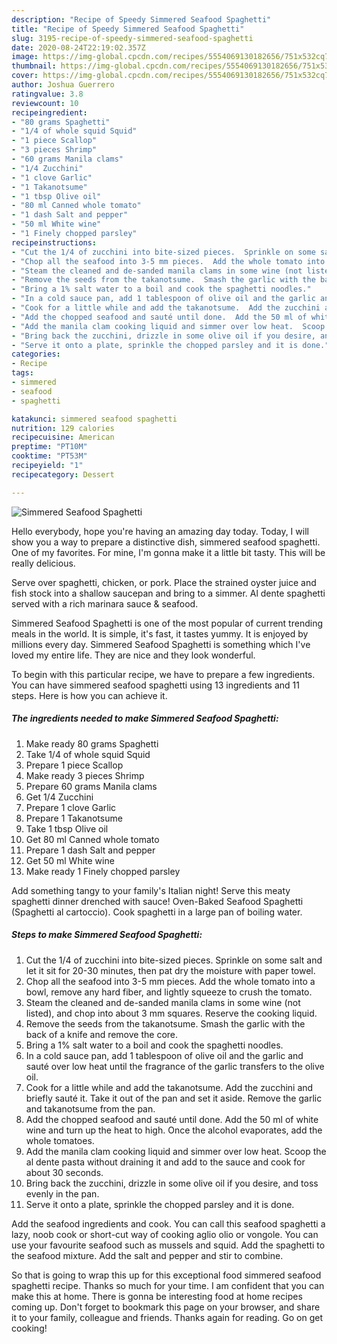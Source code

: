```yaml
---
description: "Recipe of Speedy Simmered Seafood Spaghetti"
title: "Recipe of Speedy Simmered Seafood Spaghetti"
slug: 3195-recipe-of-speedy-simmered-seafood-spaghetti
date: 2020-08-24T22:19:02.357Z
image: https://img-global.cpcdn.com/recipes/5554069130182656/751x532cq70/simmered-seafood-spaghetti-recipe-main-photo.jpg
thumbnail: https://img-global.cpcdn.com/recipes/5554069130182656/751x532cq70/simmered-seafood-spaghetti-recipe-main-photo.jpg
cover: https://img-global.cpcdn.com/recipes/5554069130182656/751x532cq70/simmered-seafood-spaghetti-recipe-main-photo.jpg
author: Joshua Guerrero
ratingvalue: 3.8
reviewcount: 10
recipeingredient:
- "80 grams Spaghetti"
- "1/4 of whole squid Squid"
- "1 piece Scallop"
- "3 pieces Shrimp"
- "60 grams Manila clams"
- "1/4 Zucchini"
- "1 clove Garlic"
- "1 Takanotsume"
- "1 tbsp Olive oil"
- "80 ml Canned whole tomato"
- "1 dash Salt and pepper"
- "50 ml White wine"
- "1 Finely chopped parsley"
recipeinstructions:
- "Cut the 1/4 of zucchini into bite-sized pieces.  Sprinkle on some salt and let it sit for 20-30 minutes, then pat dry the moisture with paper towel."
- "Chop all the seafood into 3-5 mm pieces.  Add the whole tomato into a bowl, remove any hard fiber, and lightly squeeze to crush the tomato."
- "Steam the cleaned and de-sanded manila clams in some wine (not listed), and chop into about 3 mm squares.  Reserve the cooking liquid."
- "Remove the seeds from the takanotsume.  Smash the garlic with the back of a knife and remove the core."
- "Bring a 1% salt water to a boil and cook the spaghetti noodles."
- "In a cold sauce pan, add 1 tablespoon of olive oil and the garlic and sauté over low heat until the fragrance of the garlic transfers to the olive oil."
- "Cook for a little while and add the takanotsume.  Add the zucchini and briefly sauté it.  Take it out of the pan and set it aside.  Remove the garlic and takanotsume from the pan."
- "Add the chopped seafood and sauté until done.  Add the 50 ml of white wine and turn up the heat to high.  Once the alcohol evaporates, add the whole tomatoes."
- "Add the manila clam cooking liquid and simmer over low heat.  Scoop the al dente pasta without draining it and add to the sauce and cook for about 30 seconds."
- "Bring back the zucchini, drizzle in some olive oil if you desire, and toss evenly in the pan."
- "Serve it onto a plate, sprinkle the chopped parsley and it is done."
categories:
- Recipe
tags:
- simmered
- seafood
- spaghetti

katakunci: simmered seafood spaghetti 
nutrition: 129 calories
recipecuisine: American
preptime: "PT10M"
cooktime: "PT53M"
recipeyield: "1"
recipecategory: Dessert

---
```



![Simmered Seafood Spaghetti](https://img-global.cpcdn.com/recipes/5554069130182656/751x532cq70/simmered-seafood-spaghetti-recipe-main-photo.jpg)

Hello everybody, hope you're having an amazing day today. Today, I will show you a way to prepare a distinctive dish, simmered seafood spaghetti. One of my favorites. For mine, I'm gonna make it a little bit tasty. This will be really delicious.

Serve over spaghetti, chicken, or pork. Place the strained oyster juice and fish stock into a shallow saucepan and bring to a simmer. Al dente spaghetti served with a rich marinara sauce &amp; seafood.

Simmered Seafood Spaghetti is one of the most popular of current trending meals in the world. It is simple, it's fast, it tastes yummy. It is enjoyed by millions every day. Simmered Seafood Spaghetti is something which I've loved my entire life. They are nice and they look wonderful.


To begin with this particular recipe, we have to prepare a few ingredients. You can have simmered seafood spaghetti using 13 ingredients and 11 steps. Here is how you can achieve it.

<!--inarticleads1-->

##### The ingredients needed to make Simmered Seafood Spaghetti:

1. Make ready 80 grams Spaghetti
1. Take 1/4 of whole squid Squid
1. Prepare 1 piece Scallop
1. Make ready 3 pieces Shrimp
1. Prepare 60 grams Manila clams
1. Get 1/4 Zucchini
1. Prepare 1 clove Garlic
1. Prepare 1 Takanotsume
1. Take 1 tbsp Olive oil
1. Get 80 ml Canned whole tomato
1. Prepare 1 dash Salt and pepper
1. Get 50 ml White wine
1. Make ready 1 Finely chopped parsley


Add something tangy to your family&#39;s Italian night! Serve this meaty spaghetti dinner drenched with sauce! Oven-Baked Seafood Spaghetti (Spaghetti al cartoccio). Cook spaghetti in a large pan of boiling water. 

<!--inarticleads2-->

##### Steps to make Simmered Seafood Spaghetti:

1. Cut the 1/4 of zucchini into bite-sized pieces.  Sprinkle on some salt and let it sit for 20-30 minutes, then pat dry the moisture with paper towel.
1. Chop all the seafood into 3-5 mm pieces.  Add the whole tomato into a bowl, remove any hard fiber, and lightly squeeze to crush the tomato.
1. Steam the cleaned and de-sanded manila clams in some wine (not listed), and chop into about 3 mm squares.  Reserve the cooking liquid.
1. Remove the seeds from the takanotsume.  Smash the garlic with the back of a knife and remove the core.
1. Bring a 1% salt water to a boil and cook the spaghetti noodles.
1. In a cold sauce pan, add 1 tablespoon of olive oil and the garlic and sauté over low heat until the fragrance of the garlic transfers to the olive oil.
1. Cook for a little while and add the takanotsume.  Add the zucchini and briefly sauté it.  Take it out of the pan and set it aside.  Remove the garlic and takanotsume from the pan.
1. Add the chopped seafood and sauté until done.  Add the 50 ml of white wine and turn up the heat to high.  Once the alcohol evaporates, add the whole tomatoes.
1. Add the manila clam cooking liquid and simmer over low heat.  Scoop the al dente pasta without draining it and add to the sauce and cook for about 30 seconds.
1. Bring back the zucchini, drizzle in some olive oil if you desire, and toss evenly in the pan.
1. Serve it onto a plate, sprinkle the chopped parsley and it is done.


Add the seafood ingredients and cook. You can call this seafood spaghetti a lazy, noob cook or short-cut way of cooking aglio olio or vongole. You can use your favourite seafood such as mussels and squid. Add the spaghetti to the seafood mixture. Add the salt and pepper and stir to combine. 

So that is going to wrap this up for this exceptional food simmered seafood spaghetti recipe. Thanks so much for your time. I am confident that you can make this at home. There is gonna be interesting food at home recipes coming up. Don't forget to bookmark this page on your browser, and share it to your family, colleague and friends. Thanks again for reading. Go on get cooking!
